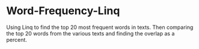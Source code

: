 # Word-Frequency-Linq
Using Linq to find the top 20 most frequent words in texts.  Then comparing the top 20 words from the various texts and finding the overlap as a percent.
